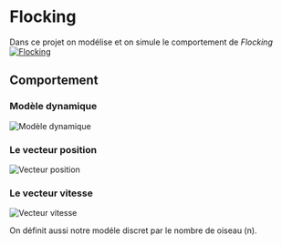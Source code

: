 # Flocking

Dans ce projet on modélise et on simule le comportement de _Flocking_
[![Flocking](https://upload.wikimedia.org/wikipedia/commons/4/48/Starlings_by_Oronbb.JPG)](https://fr.wikipedia.org/wiki/Nu%C3%A9e_(oiseaux))

## Comportement 

### Modèle dynamique

![Modèle dynamique](https://latex.codecogs.com/svg.image?\dpi{120}&space;\begin{cases}&space;\dot{q}&space;=&space;v&space;\\&space;\dot{v}&space;=&space;u&space;\end{cases})

### Le vecteur position

![Vecteur position](https://latex.codecogs.com/svg.image?\dpi{120}&space;q&space;=&space;\begin{bmatrix}&space;x&space;\\&space;y&space;\end{bmatrix})

### Le vecteur vitesse

![Vecteur vitesse](https://latex.codecogs.com/svg.image?\dpi{120}&space;v&space;=&space;\begin{bmatrix}&space;v_x&space;\\&space;v_y&space;\end{bmatrix})


On définit aussi notre modéle discret par le nombre de oiseau (n). 

